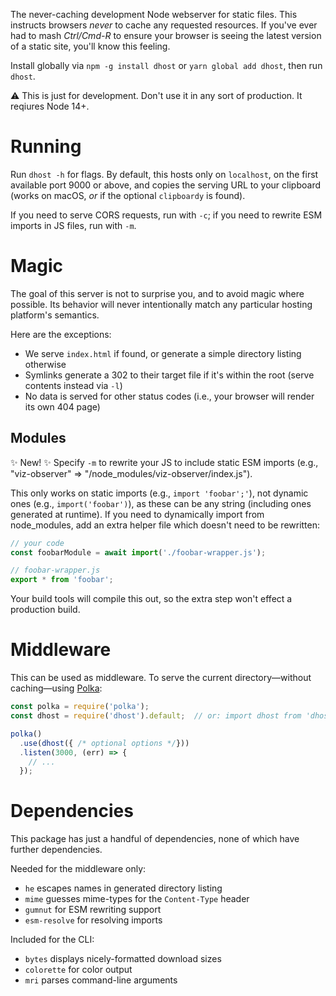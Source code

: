 The never-caching development Node webserver for static files.
This instructs browsers _never_ to cache any requested resources.
If you've ever had to mash _Ctrl/Cmd-R_ to ensure your browser is seeing the latest version of a static site, you'll know this feeling.

Install globally via `npm -g install dhost` or `yarn global add dhost`, then run `dhost`.

⚠️ This is just for development.
Don't use it in any sort of production.
It reqiures Node 14+.

# Running

Run `dhost -h` for flags.
By default, this hosts only on `localhost`, on the first available port 9000 or above, and copies the serving URL to your clipboard (works on macOS, _or_ if the optional `clipboardy` is found).

If you need to serve CORS requests, run with `-c`; if you need to rewrite ESM imports in JS files, run with `-m`.

# Magic

The goal of this server is not to surprise you, and to avoid magic where possible.
Its behavior will never intentionally match any particular hosting platform's semantics.

Here are the exceptions:

* We serve `index.html` if found, or generate a simple directory listing otherwise
* Symlinks generate a 302 to their target file if it's within the root (serve contents instead via `-l`)
* No data is served for other status codes (i.e., your browser will render its own 404 page)

## Modules

✨ New! ✨ Specify `-m` to rewrite your JS to include static ESM imports (e.g., "viz-observer" => "/node_modules/viz-observer/index.js").

This only works on static imports (e.g., `import 'foobar';'`), not dynamic ones (e.g., `import('foobar')`), as these can be any string (including ones generated at runtime).
If you need to dynamically import from node_modules, add an extra helper file which doesn't need to be rewritten:

```js
// your code
const foobarModule = await import('./foobar-wrapper.js');

// foobar-wrapper.js
export * from 'foobar';
```

Your build tools will compile this out, so the extra step won't effect a production build.

# Middleware

This can be used as middleware.
To serve the current directory—without caching—using [Polka](https://github.com/lukeed/polka):

```js
const polka = require('polka');
const dhost = require('dhost').default;  // or: import dhost from 'dhost';

polka()
  .use(dhost({ /* optional options */}))
  .listen(3000, (err) => {
    // ...
  });
```

# Dependencies

This package has just a handful of dependencies, none of which have further dependencies.

Needed for the middleware only:

* `he` escapes names in generated directory listing
* `mime` guesses mime-types for the `Content-Type` header
* `gumnut` for ESM rewriting support
* `esm-resolve` for resolving imports

Included for the CLI:

* `bytes` displays nicely-formatted download sizes
* `colorette` for color output
* `mri` parses command-line arguments
